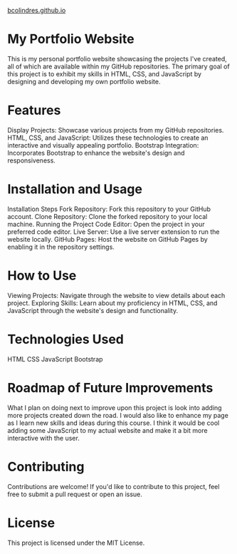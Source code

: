 <a href="https://bcolindres.github.io/" target="_blank">bcolindres.github.io</a>
# My Portfolio Website
This is my personal portfolio website showcasing the projects I've created, all of which are available within my GitHub repositories. The primary goal of this project is to exhibit my skills in HTML, CSS, and JavaScript by designing and developing my own portfolio website.

# Features
Display Projects: Showcase various projects from my GitHub repositories.
HTML, CSS, and JavaScript: Utilizes these technologies to create an interactive and visually appealing portfolio.
Bootstrap Integration: Incorporates Bootstrap to enhance the website's design and responsiveness.

# Installation and Usage
Installation Steps
Fork Repository: Fork this repository to your GitHub account.
Clone Repository: Clone the forked repository to your local machine.
Running the Project
Code Editor: Open the project in your preferred code editor.
Live Server: Use a live server extension to run the website locally.
GitHub Pages: Host the website on GitHub Pages by enabling it in the repository settings.

# How to Use
Viewing Projects: Navigate through the website to view details about each project.
Exploring Skills: Learn about my proficiency in HTML, CSS, and JavaScript through the website's design and functionality.

# Technologies Used
HTML
CSS
JavaScript
Bootstrap

# Roadmap of Future Improvements
What I plan on doing next to improve upon this project is look into adding more projects created down the road. I would also like to enhance my page as I learn new skills and ideas during this course. I think it would be cool adding some JavaScript to my actual website and make it a bit more interactive with the user.  

# Contributing
Contributions are welcome! If you'd like to contribute to this project, feel free to submit a pull request or open an issue.

# License
This project is licensed under the MIT License.
